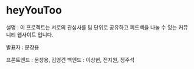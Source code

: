# heyYouToo

설명 : 이 프로젝트는 서로의 관심사를 팀 단위로 공유하고 피드백을 나눌 수 있는 커뮤니티 웹사이트 입니다. 


발표자 : 문창용


프론트엔드 : 문창용, 김영건
백엔드 : 이상현, 전지원, 정주석
